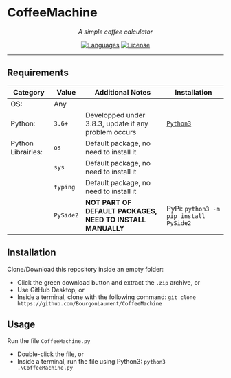 # CoffeeMachine

<div align="center">

 *A simple coffee calculator*

 [![Languages](https://img.shields.io/github/languages/top/BourgonLaurent/CoffeeMachine)](https://www.python.org/) [![License](https://img.shields.io/github/license/BourgonLaurent/CoffeeMachine)](LICENSE)

</div>

---

## Requirements

| Category           | Value     | Additional Notes                                           | Installation                                   |
| ------------------ | --------- | ---------------------------------------------------------- | ---------------------------------------------- |
| OS:                | Any       |                                                            |                                                |
| Python:            | `3.6+`    | Developped under 3.8.3, update if any problem occurs       | [`Python3`](https://www.python.org/downloads/) |
| Python Librairies: | `os`      | Default package, no need to install it                     |                                                |
|                    | `sys`     | Default package, no need to install it                     |                                                |
|                    | `typing`  | Default package, no need to install it                     |                                                |
|                    | `PySide2` | **NOT PART OF DEFAULT PACKAGES, NEED TO INSTALL MANUALLY** | PyPi: `python3 -m pip install PySide2`         |

## Installation

Clone/Download this repository inside an empty folder:

* Click the green download button and extract the `.zip` archive, or
* Use GitHub Desktop, or
* Inside a terminal, clone with the following command: `git clone https://github.com/BourgonLaurent/CoffeeMachine`

## Usage

Run the file `CoffeeMachine.py`

* Double-click the file, or
* Inside a terminal, run the file using Python3: `python3 .\CoffeeMachine.py`
